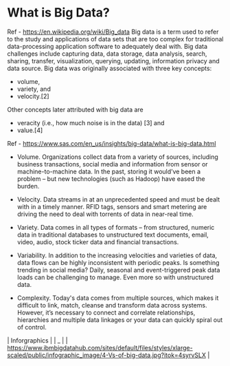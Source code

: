 # What is Big Data?

Ref - https://en.wikipedia.org/wiki/Big_data
Big data is a term used to refer to the study and applications of data sets that are too complex for traditional data-processing application software to adequately deal with. Big data challenges include capturing data, data storage, data analysis, search, sharing, transfer, visualization, querying, updating, information privacy and data source. Big data was originally associated with three key concepts: 
* volume, 
* variety, and 
* velocity.[2] 

Other concepts later attributed with big data are 
* veracity (i.e., how much noise is in the data) [3] and 
* value.[4]

Ref - https://www.sas.com/en_us/insights/big-data/what-is-big-data.html
* Volume. Organizations collect data from a variety of sources, including business transactions, social media and information from sensor or machine-to-machine data. In the past, storing it would’ve been a problem – but new technologies (such as Hadoop) have eased the burden.

* Velocity. Data streams in at an unprecedented speed and must be dealt with in a timely manner. RFID tags, sensors and smart metering are driving the need to deal with torrents of data in near-real time.

* Variety. Data comes in all types of formats – from structured, numeric data in traditional databases to unstructured text documents, email, video, audio, stock ticker data and financial transactions.

* Variability. In addition to the increasing velocities and varieties of data, data flows can be highly inconsistent with periodic peaks. Is something trending in social media? Daily, seasonal and event-triggered peak data loads can be challenging to manage. Even more so with unstructured data.

* Complexity. Today's data comes from multiple sources, which makes it difficult to link, match, cleanse and transform data across systems. However, it’s necessary to connect and correlate relationships, hierarchies and multiple data linkages or your data can quickly spiral out of control.

| Inforgraphics |
| _ |
| https://www.ibmbigdatahub.com/sites/default/files/styles/xlarge-scaled/public/infographic_image/4-Vs-of-big-data.jpg?itok=4syrvSLX |
